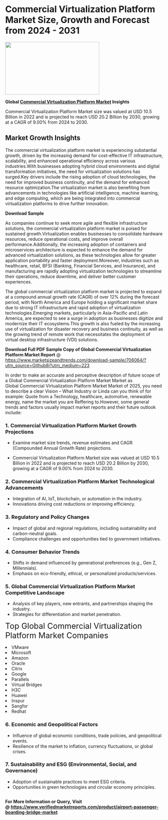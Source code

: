 <H1>Commercial Virtualization Platform Market Size, Growth and Forecast from 2024 - 2031</H1><img class="aligncenter size-medium wp-image-584254" src="https://thirdeyenews.in/wp-content/uploads/2024/09/Global-Market-Research-300x168.jpeg" alt="" width="300" height="168" /><p><strong>Global&nbsp;<a href="https://www.marketsizeandtrends.com/download-sample/706064/?utm_source=Github8j?utm_medium=223">Commercial Virtualization Platform Market</a> Insights</strong></p><p>Commercial Virtualization Platform Market size was valued at USD 10.5 Billion in 2022 and is projected to reach USD 20.2 Billion by 2030, growing at a CAGR of 9.00% from 2024 to 2030.</p><p><h2>Market Growth Insights</h2> <p>The commercial virtualization platform market is experiencing substantial growth, driven by the increasing demand for cost-effective IT infrastructure, scalability, and enhanced operational efficiency across various industries.With businesses adopting hybrid cloud environments and digital transformation initiatives, the need for virtualization solutions has surged.Key drivers include the rising adoption of cloud technologies, the need for improved business continuity, and the demand for enhanced resource optimization.The virtualization market is also benefiting from advancements in technologies like artificial intelligence, machine learning, and edge computing, which are being integrated into commercial virtualization platforms to drive further innovation.</p> <p><strong>Download Sample</strong></p> <p>As companies continue to seek more agile and flexible infrastructure solutions, the commercial virtualization platform market is poised for sustained growth.Virtualization enables businesses to consolidate hardware resources, reduce operational costs, and improve overall performance.Additionally, the increasing adoption of containers and microservices architecture is expected to enhance the demand for advanced virtualization solutions, as these technologies allow for greater application portability and faster deployment.Moreover, industries such as healthcare, retail, BFSI (Banking, Financial Services, and Insurance), and manufacturing are rapidly adopting virtualization technologies to streamline their operations, reduce downtime, and deliver better customer experiences.</p> <p>The global commercial virtualization platform market is projected to expand at a compound annual growth rate (CAGR) of over 12% during the forecast period, with North America and Europe holding a significant market share due to strong IT infrastructure and rapid adoption of virtualization technologies.Emerging markets, particularly in Asia-Pacific and Latin America, are expected to see a surge in adoption as businesses digitize and modernize their IT ecosystems.This growth is also fueled by the increasing use of virtualization for disaster recovery and business continuity, as well as the growing trend of remote work that necessitates the deployment of virtual desktop infrastructure (VDI) solutions.</p> <p><span class=""><strong>Download Full PDF Sample Copy of Global Commercial Virtualization Platform Market Report</strong> @ <a href="https://www.marketsizeandtrends.com/download-sample/706064/?utm_source=Github8j?utm_medium=223" target="_blank">https://www.marketsizeandtrends.com/download-sample/706064/?utm_source=Github8j?utm_medium=223</a></span></p><p>In order to make an accurate and perceptive description of future scope of a Global&nbsp;Commercial Virtualization Platform Market Market as Global&nbsp;Commercial Virtualization Platform Market Market of 2025, you need to describe a clear Vision &ndash; What Industry or Linda can you think of for example: Quote from a Technology, healthcare, automotive, renewable energy, name the market you are Reffering to.However, some general trends and factors usually impact market reports and their future outlook include:</p><h3>1.&nbsp;<strong>Commercial Virtualization Platform Market Growth Projections</strong></h3><ul><li>Examine market size trends, revenue estimates and CAGR (Compounded Annual Growth Rate) projections.</li><li><p>Commercial Virtualization Platform Market size was valued at USD 10.5 Billion in 2022 and is projected to reach USD 20.2 Billion by 2030, growing at a CAGR of 9.00% from 2024 to 2030.</p></li></ul><h3>2.&nbsp;<strong>Commercial Virtualization Platform Market Technological Advancements</strong></h3><ul><li>Integration of AI, IoT, blockchain, or automation in the industry.</li><li>Innovations driving cost reductions or improving efficiency.</li></ul><h3>3.&nbsp;<strong>Regulatory and Policy Changes</strong></h3><ul><li>Impact of global and regional regulations, including sustainability and carbon-neutral goals.</li><li>Compliance challenges and opportunities tied to government initiatives.</li></ul><h3>4.&nbsp;<strong>Consumer Behavior Trends</strong></h3><ul><li>Shifts in demand influenced by generational preferences (e.g., Gen Z, Millennials).</li><li>Emphasis on eco-friendly, ethical, or personalized products/services.</li></ul><h3>5.&nbsp;<strong>Global Commercial Virtualization Platform Market Competitive Landscape</strong></h3><ul><li>Analysis of key players, new entrants, and partnerships shaping the industry.</li><li>Strategies for differentiation and market penetration.</li></ul><p data-pm-slice="1 1 []"><span style="color: inherit; font-family: inherit; font-size: 25px;">Top Global Commercial Virtualization Platform Market Companies</span></p><div class="" data-test-id=""><p><li>VMware</li><li> Microsoft</li><li> Amazon</li><li> Oracle</li><li> Citrix</li><li> Google</li><li> Parallels</li><li> Virtual Bridges</li><li> H3C</li><li> Huawei</li><li> Inspur</li><li> Sangfor</li><li> Redhat</li></p></div><h3>6.&nbsp;<strong>Economic and Geopolitical Factors</strong></h3><ul><li>Influence of global economic conditions, trade policies, and geopolitical events.</li><li>Resilience of the market to inflation, currency fluctuations, or global crises.</li></ul><h3>7.&nbsp;<strong>Sustainability and ESG (Environmental, Social, and Governance)</strong></h3><ul><li>Adoption of sustainable practices to meet ESG criteria.</li><li>Opportunities in green technologies and circular economy principles.</li></ul><h2><strong style="font-size: 14px;">For More Information or Query, Visit @&nbsp;</strong><a style="background-color: #ffffff; font-size: 14px;" href="https://www.marketsizeandtrends.com/report/commercial-virtualization-platform-market/" target="_blank">https://www.verifiedmarketreports.com/product/airport-passenger-boarding-bridge-market</a></h2>